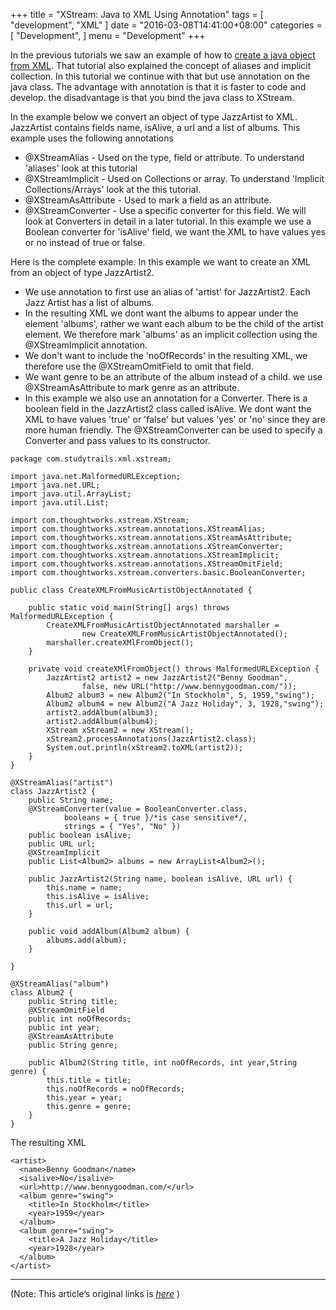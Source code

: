 
+++
title = "XStream: Java to XML Using Annotation"
tags = [
    "development",
    "XML"
]
date = "2016-03-08T14:41:00+08:00"
categories = [
    "Development",
]
menu = "Development"
+++

In the previous tutorials we saw an example of how to [create a java object from XML](/post/dev_201603081411). That tutorial also explained the concept of aliases and implicit collection. In this tutorial we continue with that but use annotation on the java class. The advantage with annotation is that it is faster to code and develop. the disadvantage is that you bind the java class to XStream.

In the example below we convert an object of type JazzArtist to XML. JazzArtist contains fields name, isAlive, a url and a list of albums. This example uses the following annotations

* @XStreamAlias - Used on the type, field or attribute. To understand 'aliases' look at this tutorial
* @XStreamImplicit - Used on Collections or array. To understand 'Implicit Collections/Arrays' look at the this tutorial.
* @XStreamAsAttribute - Used to mark a field as an attribute.
* @XStreamConverter - Use a specific converter for this field. We will look at Converters in detail in a later tutorial. In this example we use a Boolean converter for 'isAlive' field, we want the XML to have values yes or no instead of true or false.
<!--more-->
Here is the complete example. In this example we want to create an XML from an object of type JazzArtist2.

* We use annotation to first use an alias of 'artist' for JazzArtist2. Each Jazz Artist has a list of albums.
* In the resulting XML we dont want the albums to appear under the element 'albums', rather we want each album to be the child of the artist element. We therefore mark 'albums' as an implicit collection using the @XStreamImplicit annotation.
* We don't want to include the 'noOfRecords' in the resulting XML, we therefore use the @XStreamOmitField to omit that field.
* We want genre to be an attribute of the album instead of a child. we use @XStreamAsAttribute to mark genre as an attribute.
* In this example we also use an annotation for a Converter. There is a boolean field in the JazzArtist2 class called isAlive. We dont want the   XML to have values 'true' or 'false' but values 'yes' or 'no' since they are more human friendly. The @XStreamConverter can be used to specify a Converter and pass values to its constructor.

```
package com.studytrails.xml.xstream;

import java.net.MalformedURLException;
import java.net.URL;
import java.util.ArrayList;
import java.util.List;

import com.thoughtworks.xstream.XStream;
import com.thoughtworks.xstream.annotations.XStreamAlias;
import com.thoughtworks.xstream.annotations.XStreamAsAttribute;
import com.thoughtworks.xstream.annotations.XStreamConverter;
import com.thoughtworks.xstream.annotations.XStreamImplicit;
import com.thoughtworks.xstream.annotations.XStreamOmitField;
import com.thoughtworks.xstream.converters.basic.BooleanConverter;

public class CreateXMLFromMusicArtistObjectAnnotated {

    public static void main(String[] args) throws MalformedURLException {
        CreateXMLFromMusicArtistObjectAnnotated marshaller =
                new CreateXMLFromMusicArtistObjectAnnotated();
        marshaller.createXMlFromObject();
    }

    private void createXMlFromObject() throws MalformedURLException {
        JazzArtist2 artist2 = new JazzArtist2("Benny Goodman",
                false, new URL("http://www.bennygoodman.com/"));
        Album2 album3 = new Album2("In Stockholm", 5, 1959,"swing");
        Album2 album4 = new Album2("A Jazz Holiday", 3, 1928,"swing");
        artist2.addAlbum(album3);
        artist2.addAlbum(album4);
        XStream xStream2 = new XStream();
        xStream2.processAnnotations(JazzArtist2.class);
        System.out.println(xStream2.toXML(artist2));
    }
}

@XStreamAlias("artist")
class JazzArtist2 {
    public String name;
    @XStreamConverter(value = BooleanConverter.class,
            booleans = { true }/*is case sensitive*/,
            strings = { "Yes", "No" })
    public boolean isAlive;
    public URL url;
    @XStreamImplicit
    public List<Album2> albums = new ArrayList<Album2>();

    public JazzArtist2(String name, boolean isAlive, URL url) {
        this.name = name;
        this.isAlive = isAlive;
        this.url = url;
    }

    public void addAlbum(Album2 album) {
        albums.add(album);
    }

}

@XStreamAlias("album")
class Album2 {
    public String title;
    @XStreamOmitField
    public int noOfRecords;
    public int year;
    @XStreamAsAttribute
    public String genre;

    public Album2(String title, int noOfRecords, int year,String genre) {
        this.title = title;
        this.noOfRecords = noOfRecords;
        this.year = year;
        this.genre = genre;
    }
}
```

The resulting XML

```
<artist>
  <name>Benny Goodman</name>
  <isalive>No</isalive>
  <url>http://www.bennygoodman.com/</url>
  <album genre="swing">
    <title>In Stockholm</title>
    <year>1959</year>
  </album>
  <album genre="swing">
    <title>A Jazz Holiday</title>
    <year>1928</year>
  </album>
</artist>  
```

------------------

(Note: This article’s original links is [*here*](http://www.studytrails.com/java/xml/xstream/xstream-java-to-xml-annotated.jsp "Java to XML Using Annotation") )

